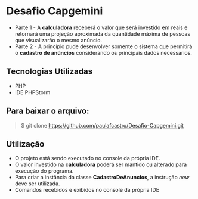 # Desafio Capgemini



* Parte 1  - A **calculadora** receberá o valor que será investido em reais e retornará uma projeção aproximada da quantidade máxima de pessoas que visualizarão o mesmo anúncio. 
* Parte 2 - A princípio pude desenvolver somente o sistema que permitirá o **cadastro de anúncios** considerando os principais dados necessários. 

## Tecnologias Utilizadas
* PHP
* IDE PHPStorm

## Para baixar o arquivo: 

> $ git clone https://github.com/paulafcastro/Desafio-Capgemini.git  


## Utilização
* O projeto está sendo executado no console da própria IDE. 
* O valor investido na **calculadora** poderá ser mantido ou alterado para execução do programa.
* Para criar a instância da classe **CadastroDeAnuncios**, a instrução *new* deve ser utilizada.
* Comandos recebidos e exibidos no console da própria IDE 

